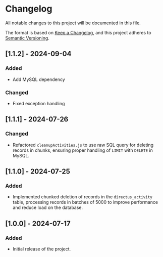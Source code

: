 # Changelog

All notable changes to this project will be documented in this file.

The format is based on [Keep a Changelog](https://keepachangelog.com/en/1.0.0/),
and this project adheres to [Semantic Versioning](https://semver.org/spec/v2.0.0.html).

## [1.1.2] - 2024-09-04
### Added
- Add MySQL dependency
### Changed
- Fixed exception handling

## [1.1.1] - 2024-07-26
### Changed
- Refactored `cleanupActivities.js` to use raw SQL query for deleting records in chunks, ensuring proper handling of `LIMIT` with `DELETE` in MySQL.

## [1.1.0] - 2024-07-25
### Added
- Implemented chunked deletion of records in the `directus_activity` table, processing records in batches of 5000 to improve performance and reduce load on the database.

## [1.0.0] - 2024-07-17
### Added
- Initial release of the project.
